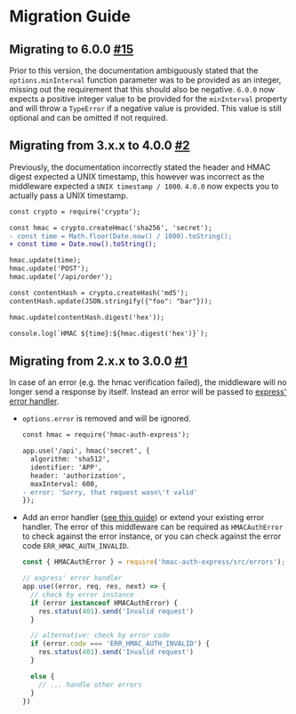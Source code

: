 # Migration Guide

## Migrating to 6.0.0 [#15](https://github.com/connorjburton/hmac-auth-express/issues/15)

Prior to this version, the documentation ambiguously stated that the `options.minInterval` function parameter was to be provided as an integer, missing out the requirement that this should also be negative. `6.0.0` now expects a positive integer value to be provided for the `minInterval` property and will throw a `TypeError` if a negative value is provided. This value is still optional and can be omitted if not required.



## Migrating from 3.x.x to 4.0.0 [#2](https://github.com/connorjburton/hmac-auth-express/issues/2)

Previously, the documentation incorrectly stated the header and HMAC digest expected a UNIX timestamp, this however was incorrect as the middleware expected a `UNIX timestamp / 1000`. `4.0.0` now expects you to actually pass a UNIX timestamp.

  ```diff
  const crypto = require('crypto');

  const hmac = crypto.createHmac('sha256', 'secret');
  - const time = Math.floor(Date.now() / 1000).toString();
  + const time = Date.now().toString();

  hmac.update(time);
  hmac.update('POST');
  hmac.update('/api/order');

  const contentHash = crypto.createHash('md5');
  contentHash.update(JSON.stringify({"foo": "bar"}));

  hmac.update(contentHash.digest('hex'));

  console.log(`HMAC ${time}:${hmac.digest('hex')}`);
  ```

## Migrating from 2.x.x to 3.0.0 [#1](https://github.com/connorjburton/hmac-auth-express/issues/1)

In case of an error (e.g. the hmac verification failed), the middleware will no longer send a response by itself. Instead an error will be passed to [express' error handler](http://expressjs.com/en/guide/error-handling.html#writing-error-handlers).

- `options.error` is removed and will be ignored.

  ```diff
  const hmac = require('hmac-auth-express');

  app.use('/api', hmac('secret', {
    algorithm: 'sha512',
    identifier: 'APP',
    header: 'authorization',
    maxInterval: 600,
  - error: 'Sorry, that request wasn\'t valid'
  });
  ```

- Add an error handler ([see this guide](http://expressjs.com/en/guide/error-handling.html#writing-error-handlers)) or extend your existing error handler. The error of this middleware can be required as `HMACAuthError` to check against the error instance, or you can check against the error code `ERR_HMAC_AUTH_INVALID`.

  ```javascript
  const { HMACAuthError } = require('hmac-auth-express/src/errors');

  // express' error handler
  app.use((error, req, res, next) => {
    // check by error instance
    if (error instanceof HMACAuthError) {
      res.status(401).send('Invalid request')
    }

    // alternative: check by error code
    if (error.code === 'ERR_HMAC_AUTH_INVALID') {
      res.status(401).send('Invalid request')
    }

    else {
      // ... handle other errors
    }
  })
  ```

